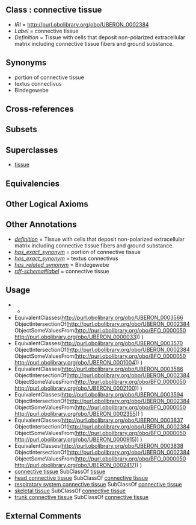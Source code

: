 
## Class : connective tissue

 * *IRI* = http://purl.obolibrary.org/obo/UBERON_0002384
 * *Label* = connective tissue
 * *Definition* = Tissue with cells that deposit non-polarized extracellular matrix including connective tissue fibers and ground substance.

## Synonyms

 * portion of connective tissue
 * textus connectivus
 * Bindegewebe

## Cross-references


## Subsets


## Superclasses

 * [tissue](../../UBERON/79/UBERON_0000479.md)

## Equivalencies


## Other Logical Axioms


## Other Annotations

 * *[definition](../../IAO/15/IAO_0000115.md)* = Tissue with cells that deposit non-polarized extracellular matrix including connective tissue fibers and ground substance.
 * *[has_exact_synonym](../../ym/oboInOwl#hasExactSynonym.md)* = portion of connective tissue
 * *[has_exact_synonym](../../ym/oboInOwl#hasExactSynonym.md)* = textus connectivus
 * *[has_related_synonym](../../ym/oboInOwl#hasRelatedSynonym.md)* = Bindegewebe
 * *[rdf-schema#label](../../el/rdf-schema#label.md)* = connective tissue

## Usage

 * -
 * EquivalentClasses(<http://purl.obolibrary.org/obo/UBERON_0003566> ObjectIntersectionOf(<http://purl.obolibrary.org/obo/UBERON_0002384> ObjectSomeValuesFrom(<http://purl.obolibrary.org/obo/BFO_0000050> <http://purl.obolibrary.org/obo/UBERON_0000033>)) )
 * EquivalentClasses(<http://purl.obolibrary.org/obo/UBERON_0003570> ObjectIntersectionOf(<http://purl.obolibrary.org/obo/UBERON_0002384> ObjectSomeValuesFrom(<http://purl.obolibrary.org/obo/BFO_0000050> <http://purl.obolibrary.org/obo/UBERON_0001004>)) )
 * EquivalentClasses(<http://purl.obolibrary.org/obo/UBERON_0003586> ObjectIntersectionOf(<http://purl.obolibrary.org/obo/UBERON_0002384> ObjectSomeValuesFrom(<http://purl.obolibrary.org/obo/BFO_0000050> <http://purl.obolibrary.org/obo/UBERON_0002100>)) )
 * EquivalentClasses(<http://purl.obolibrary.org/obo/UBERON_0003594> ObjectIntersectionOf(<http://purl.obolibrary.org/obo/UBERON_0002384> ObjectSomeValuesFrom(<http://purl.obolibrary.org/obo/BFO_0000050> <http://purl.obolibrary.org/obo/UBERON_0002355>)) )
 * EquivalentClasses(<http://purl.obolibrary.org/obo/UBERON_0003837> ObjectIntersectionOf(<http://purl.obolibrary.org/obo/UBERON_0002384> ObjectSomeValuesFrom(<http://purl.obolibrary.org/obo/BFO_0000050> <http://purl.obolibrary.org/obo/UBERON_0000915>)) )
 * EquivalentClasses(<http://purl.obolibrary.org/obo/UBERON_0003838> ObjectIntersectionOf(<http://purl.obolibrary.org/obo/UBERON_0002384> ObjectSomeValuesFrom(<http://purl.obolibrary.org/obo/BFO_0000050> <http://purl.obolibrary.org/obo/UBERON_0002417>)) )
 * [connective tissue](../../UBERON/84/UBERON_0002384.md) SubClassOf [tissue](../../UBERON/79/UBERON_0000479.md)
 * [head connective tissue](../../UBERON/66/UBERON_0003566.md) SubClassOf [connective tissue](../../UBERON/84/UBERON_0002384.md)
 * [respiratory system connective tissue](../../UBERON/70/UBERON_0003570.md) SubClassOf [connective tissue](../../UBERON/84/UBERON_0002384.md)
 * [skeletal tissue](../../UBERON/55/UBERON_0004755.md) SubClassOf [connective tissue](../../UBERON/84/UBERON_0002384.md)
 * [trunk connective tissue](../../UBERON/86/UBERON_0003586.md) SubClassOf [connective tissue](../../UBERON/84/UBERON_0002384.md)

## External Comments

